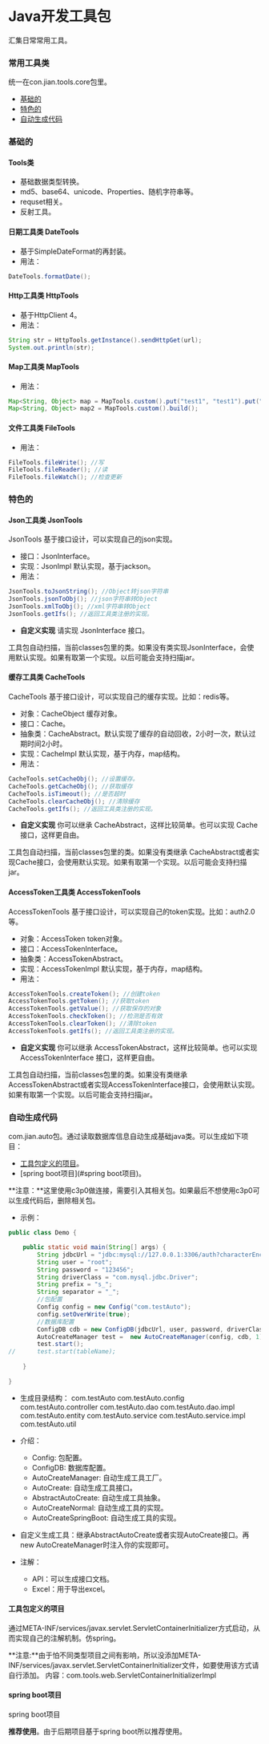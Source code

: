 Java开发工具包
============
汇集日常常用工具。

### 常用工具类
统一在con.jian.tools.core包里。
* [基础的](#基本的)
* [特色的](#特色的)
* [自动生成代码](#自动生成代码)

### 基础的
#### Tools类
* 基础数据类型转换。
* md5、base64、unicode、Properties、随机字符串等。
* requset相关。
* 反射工具。

#### 日期工具类 DateTools
* 基于SimpleDateFormat的再封装。
* 用法：
```java
DateTools.formatDate();
```

#### Http工具类 HttpTools
* 基于HttpClient 4。
* 用法：
```java
String str = HttpTools.getInstance().sendHttpGet(url);
System.out.println(str);
```

#### Map工具类 MapTools
* 用法：
```java
Map<String, Object> map = MapTools.custom().put("test1", "test1").put("test2", "test2").put("test1", "test4").build();
Map<String, Object> map2 = MapTools.custom().build();
```

#### 文件工具类 FileTools
* 用法：
```java
FileTools.fileWrite(); //写
FileTools.fileReader(); //读
FileTools.fileWatch(); //检查更新
```

### 特色的

#### Json工具类 JsonTools
JsonTools 基于接口设计，可以实现自己的json实现。
* 接口：JsonInterface。
* 实现：JsonImpl 默认实现，基于jackson。
* 用法：
```java
JsonTools.toJsonString(); //Object转json字符串
JsonTools.jsonToObj(); //json字符串转Object
JsonTools.xmlToObj(); //xml字符串转Object
JsonTools.getIfs(); //返回工具类注册的实现。
```
* **自定义实现** 请实现 JsonInterface 接口。

工具包自动扫描，当前classes包里的类。如果没有类实现JsonInterface，会使用默认实现。如果有取第一个实现。以后可能会支持扫描jar。

#### 缓存工具类 CacheTools
CacheTools 基于接口设计，可以实现自己的缓存实现。比如：redis等。
* 对象：CacheObject 缓存对象。
* 接口：Cache。
* 抽象类：CacheAbstract。默认实现了缓存的自动回收，2小时一次，默认过期时间2小时。
* 实现：CacheImpl 默认实现，基于内存，map结构。
* 用法：
```java
CacheTools.setCacheObj(); //设置缓存。
CacheTools.getCacheObj(); //获取缓存
CacheTools.isTimeout(); //是否超时
CacheTools.clearCacheObj(); //清除缓存
CacheTools.getIfs(); //返回工具类注册的实现。
```
* **自定义实现** 你可以继承 CacheAbstract，这样比较简单。也可以实现 Cache 接口，这样更自由。

工具包自动扫描，当前classes包里的类。如果没有类继承 CacheAbstract或者实现Cache接口，会使用默认实现。如果有取第一个实现。以后可能会支持扫描jar。

#### AccessToken工具类 AccessTokenTools
AccessTokenTools 基于接口设计，可以实现自己的token实现。比如：auth2.0等。
* 对象：AccessToken token对象。
* 接口：AccessTokenInterface。
* 抽象类：AccessTokenAbstract。
* 实现：AccessTokenImpl 默认实现，基于内存，map结构。
* 用法：
```java
AccessTokenTools.createToken(); //创建token
AccessTokenTools.getToken(); //获取token
AccessTokenTools.getValue(); //获取保存的对象
AccessTokenTools.checkToken(); //检测是否有效
AccessTokenTools.clearToken(); //清除token
AccessTokenTools.getIfs(); //返回工具类注册的实现。
```
* **自定义实现** 你可以继承 AccessTokenAbstract，这样比较简单。也可以实现 AccessTokenInterface 接口，这样更自由。

工具包自动扫描，当前classes包里的类。如果没有类继承 AccessTokenAbstract或者实现AccessTokenInterface接口，会使用默认实现。如果有取第一个实现。以后可能会支持扫描jar。

### 自动生成代码
com.jian.auto包。通过读取数据库信息自动生成基础java类。可以生成如下项目：
* [工具包定义的项目](#工具包定义的项目)。
* [spring boot项目](#spring boot项目)。

**注意：**这里使用c3p0做连接，需要引入其相关包。如果最后不想使用c3p0可以生成代码后，删除相关包。

* 示例：
```java
public class Demo {

	public static void main(String[] args) {
		String jdbcUrl = "jdbc:mysql://127.0.0.1:3306/auth?characterEncoding=utf8";
		String user = "root";
		String password = "123456";
		String driverClass = "com.mysql.jdbc.Driver";
		String prefix = "s_";
		String separator = "_";
		//包配置
		Config config = new Config("com.testAuto");
		config.setOverWrite(true);
		//数据库配置
		ConfigDB cdb = new ConfigDB(jdbcUrl, user, password, driverClass, prefix, separator);
		AutoCreateManager test =  new AutoCreateManager(config, cdb, 1);
		test.start();
//		test.start(tableName);
		
	}
	
}
```
* 生成目录结构：
		com.testAuto
		com.testAuto.config
		com.testAuto.controller
		com.testAuto.dao
		com.testAuto.dao.impl
		com.testAuto.entity
		com.testAuto.service
		com.testAuto.service.impl
		com.testAuto.util

* 介绍：
	* Config: 包配置。
	* ConfigDB: 数据库配置。
	* AutoCreateManager: 自动生成工具工厂。
	* AutoCreate: 自动生成工具接口。
	* AbstractAutoCreate: 自动生成工具抽象。
	* AutoCreateNormal: 自动生成工具的实现。
	* AutoCreateSpringBoot: 自动生成工具的实现。
	
* 自定义生成工具：继承AbstractAutoCreate或者实现AutoCreate接口。再new AutoCreateManager时注入你的实现即可。
* 注解：
	* API：可以生成接口文档。
	* Excel：用于导出excel。

#### 工具包定义的项目
通过META-INF/services/javax.servlet.ServletContainerInitializer方式启动，从而实现自己的注解机制。仿spring。

**注意:**由于怕不同类型项目之间有影响，所以没添加META-INF/services/javax.servlet.ServletContainerInitializer文件，如要使用该方式请自行添加。
内容：com.tools.web.ServletContainerInitializerImpl

#### spring boot项目
spring boot项目

**推荐使用**。由于后期项目基于spring boot所以推荐使用。

